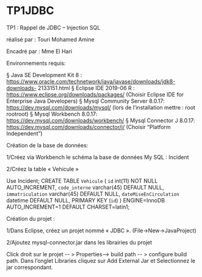 # TP1JDBC
TP1 : Rappel de JDBC – Injection SQL

réalisé par : Touri Mohamed Amine

Encadré par : Mme El Hari

Environnements requis:

§ Java SE Development Kit 8 :
https://www.oracle.com/technetwork/java/javase/downloads/jdk8-downloads-
2133151.html
§ Eclipse IDE 2019-06 R : https://www.eclipse.org/downloads/packages/ (Choisir Eclipse
IDE for Enterprise Java Developers)
§ Mysql Community Server 8.0.17: https://dev.mysql.com/downloads/mysql/ (lors de
l’installation mettre : root rootroot)
§ Mysql Workbench 8.0.17: https://dev.mysql.com/downloads/workbench/
§ Mysql Connector J 8.0.17: https://dev.mysql.com/downloads/connector/j/ (Choisir
“Platform Independent”)

Création de la base de données:

1/Créez via Workbench le schéma la base de données My SQL : Incident

2/Créez la table « Vehicule »

  Use Incident;
  CREATE TABLE `Vehicule` (
  `id` int(11) NOT NULL AUTO_INCREMENT,
  `code_interne` varchar(45) DEFAULT NULL,
  `immatriculation` varchar(45) DEFAULT NULL,
  `dateMiseEnCirculation` datetime DEFAULT NULL,
  PRIMARY KEY (`id`)
  ) ENGINE=InnoDB AUTO_INCREMENT=1 DEFAULT CHARSET=latin1;
  
Création du projet :
  
1/Dans Eclipse, créez un projet nommé « JDBC ». (File->New->JavaProject)
  
2/Ajoutez mysql-connector.jar dans les librairies du projet
  
  Click droit sur le projet -- > Properties--> build path -- > configure build path.
  Dans l’onglet Libraries cliquez sur Add External Jar et Selectionnez le jar correspondant.
